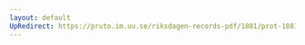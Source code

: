 ```yaml
---
layout: default
UpRedirect: https://pruto.im.uu.se/riksdagen-records-pdf/1881/prot-1881--ak--024.pdf
---
```

